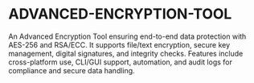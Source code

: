 # ADVANCED-ENCRYPTION-TOOL
An Advanced Encryption Tool ensuring end-to-end data protection with AES-256 and RSA/ECC. It supports file/text encryption, secure key management, digital signatures, and integrity checks. Features include cross-platform use, CLI/GUI support, automation, and audit logs for compliance and secure data handling.
